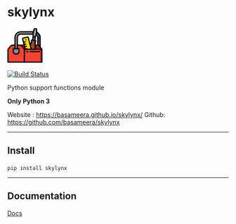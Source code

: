 #  skylynx 

<img src="https://raw.githubusercontent.com/basameera/skylynx/master/docs/toolbox.png" alt="drawing" width="80"/>

[![Build Status](https://travis-ci.org/basameera/skylynx.svg?branch=master)](https://travis-ci.org/basameera/skylynx)

Python support functions module

**Only Python 3**

Website : https://basameera.github.io/skylynx/
Github: https://github.com/basameera/skylynx

---

## Install

`pip install skylynx` 

---

## Documentation

[Docs]()

